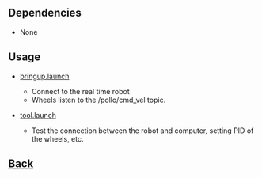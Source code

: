 ## Dependencies
- None
## Usage
- [bringup.launch](./launch/bringup.launch)
  - Connect to the real time robot
  - Wheels listen to the /pollo/cmd_vel topic.

- [tool.launch](./launch/tool.launch)
  - Test the connection between the robot and computer, setting PID of the wheels, etc.

## [Back](../../README.md#usage)
